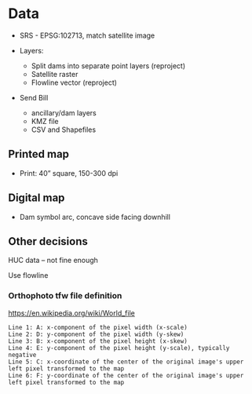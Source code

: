 # Data
* SRS - EPSG:102713, match satellite image
* Layers:
  * Split dams into separate point layers (reproject)
  * Satellite raster
  * Flowline vector (reproject)

* Send Bill
  * ancillary/dam layers
  * KMZ file
  * CSV and Shapefiles

## Printed map
* Print: 40” square, 150-300 dpi

## Digital map
* Dam symbol arc, concave side facing downhill

## Other decisions

HUC data – not fine enough

Use flowline

### Orthophoto tfw file definition
https://en.wikipedia.org/wiki/World_file

```
Line 1: A: x-component of the pixel width (x-scale)
Line 2: D: y-component of the pixel width (y-skew)
Line 3: B: x-component of the pixel height (x-skew)
Line 4: E: y-component of the pixel height (y-scale), typically negative
Line 5: C: x-coordinate of the center of the original image's upper left pixel transformed to the map
Line 6: F: y-coordinate of the center of the original image's upper left pixel transformed to the map
```
